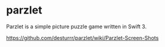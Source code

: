 # parzlet
Parzlet is a simple picture puzzle game written in Swift 3.

https://github.com/desturrr/parzlet/wiki/Parzlet-Screen-Shots
